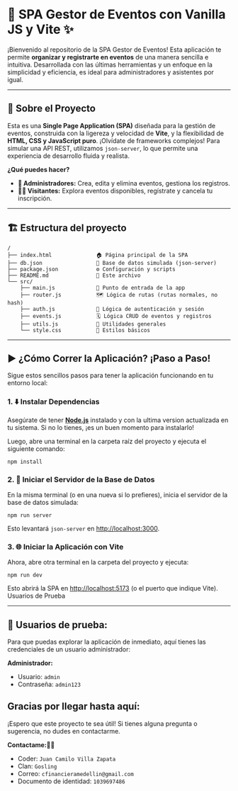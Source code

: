 # 🚀 SPA Gestor de Eventos con Vanilla JS y Vite ✨

¡Bienvenido al repositorio de la SPA Gestor de Eventos! Esta aplicación te permite **organizar y registrarte en eventos** de una manera sencilla e intuitiva. Desarrollada con las últimas herramientas y un enfoque en la simplicidad y eficiencia, es ideal para administradores y asistentes por igual.

---

## 🌟 Sobre el Proyecto

Esta es una **Single Page Application (SPA)** diseñada para la gestión de eventos, construida con la ligereza y velocidad de **Vite**, y la flexibilidad de **HTML, CSS y JavaScript puro**. ¡Olvídate de frameworks complejos! Para simular una API REST, utilizamos `json-server`, lo que permite una experiencia de desarrollo fluida y realista.

**¿Qué puedes hacer?**

* **👥 Administradores:** Crea, edita y elimina eventos, gestiona los registros.
* **🙋‍♀️ Visitantes:** Explora eventos disponibles, regístrate y cancela tu inscripción.
---


## 🏗️ Estructura del proyecto

```
/
├── index.html              🏠 Página principal de la SPA
├── db.json                 💾 Base de datos simulada (json-server)
├── package.json            ⚙️ Configuración y scripts
├── README.md               📄 Este archivo
└── src/
    ├── main.js             🚦 Punto de entrada de la app
    ├── router.js           🗺️ Lógica de rutas (rutas normales, no hash)
    ├── auth.js             🔐 Lógica de autenticación y sesión
    ├── events.js           🗓️ Lógica CRUD de eventos y registros
    ├── utils.js            🧰 Utilidades generales
    └── style.css           🎨 Estilos básicos
```
---

## ▶️ ¿Cómo Correr la Aplicación? ¡Paso a Paso!

Sigue estos sencillos pasos para tener la aplicación funcionando en tu entorno local:

### 1. ⬇️ Instalar Dependencias

Asegúrate de tener [**Node.js**](https://nodejs.org/) instalado y con la ultima version actualizada en tu sistema. Si no lo tienes, ¡es un buen momento para instalarlo!

Luego, abre una terminal en la carpeta raíz del proyecto y ejecuta el siguiente comando:
```
npm install
```
### 2. 🚀 Iniciar el Servidor de la Base de Datos

En la misma terminal (o en una nueva si lo prefieres), inicia el servidor de la base de datos simulada:
```
npm run server
```
Esto levantará `json-server` en [http://localhost:3000](http://localhost:3000).
### 3. 🌐 Iniciar la Aplicación con Vite

Ahora, abre otra terminal en la carpeta del proyecto y ejecuta:
```
npm run dev
```
Esto abrirá la SPA en [http://localhost:5173](http://localhost:5173) (o el puerto que indique Vite).
 Usuarios de Prueba

---

## 🔑 Usuarios de prueba:
Para que puedas explorar la aplicación de inmediato, aquí tienes las credenciales de un usuario administrador:

**Administrador:**

  - Usuario: ```admin```
  - Contraseña: ```admin123```

## Gracias por llegar hasta aquí:
¡Espero que este proyecto te sea útil! Si tienes alguna pregunta o sugerencia, no dudes en contactarme.

**Contactame:👩‍💻**

  - Coder: ```Juan Camilo Villa Zapata```
  - Clan: ```Gosling```
  - Correo: ```cfinancieramedellin@gmail.com```
  - Documento de identidad: ```1039697486```

